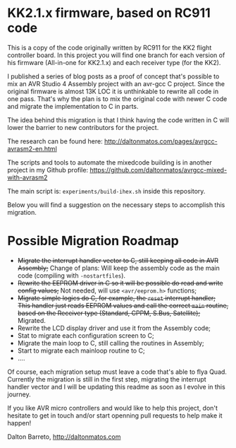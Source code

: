 # KK2.1.x firmware, based on RC911 code

This is a copy of the code originally written by RC911 for the KK2 flight controller board. In this project you will find one branch for each version of his firmware (All-in-one for KK2.1.x) and each receiver type (for the KK2).

I published a series of blog posts as a proof of concept that's possible to mix an AVR Studio 4 Assembly project with an avr-gcc C project. Since the original firmware is almost 13K LOC it is unthinkable to rewrite all code in one pass. That's why the plan is to mix the original code with newer C code and migrate the implementation to C in parts.

The idea behind this migration is that I think having the code written in C will lower the barrier to new contributors for the project.

The research can be found here: http://daltonmatos.com/pages/avrgcc-avrasm2-en.html 

The scripts and tools to automate the mixedcode building is in another project in my Github profile: https://github.com/daltonmatos/avrgcc-mixed-with-avrasm2 

The main script is: ``experiments/build-ihex.sh`` inside this repository.

Below you will find a suggestion on the necessary steps to accomplish this migration.

# Possible Migration Roadmap

 * ~~Migrate the interrupt handler vector to C, still keeping all code in AVR Assembly;~~ Change of plans: Will keep the assembly code as the main code (compiling with ``-nostartfiles``).
 * ~~Rewrite the EEPROM driver in C so it will be possible do read and write config values;~~ Not needed, will use ``<avr/eeprom.h>`` functions;
 * ~~Migrate simple logics do C, for example, the ``reset`` interrupt handler; This handler just reads EEPROM values and call the correct ``main`` routine, based on the Receiver type (Standard, CPPM, S.Bus, Satellite);~~ Migrated.
 * Rewrite the LCD display driver and use it from the Assembly code;
 * Stat to migrate each configuration screen to C;
 * Migrate the main loop to C, still calling the routines in Assembly;
 * Start to migrate each mainloop routine to C;
 * ....


Of course, each migration setup must leave a code that's able to flya Quad. Currently the migration is still in the first step, migrating the interrupt handler vector and I will be updating this readme as soon as I evolve in this journey.

If you like AVR micro controllers and would like to help this project, don't hesitate to get in touch and/or start openning pull requests to help make it happen!


Dalton Barreto, http://daltonmatos.com
